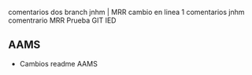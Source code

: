 comentarios dos  branch jnhm | MRR cambio en linea 1
comentarios jnhm
comentrario MRR
Prueba GIT IED

## AAMS
- Cambios readme AAMS
